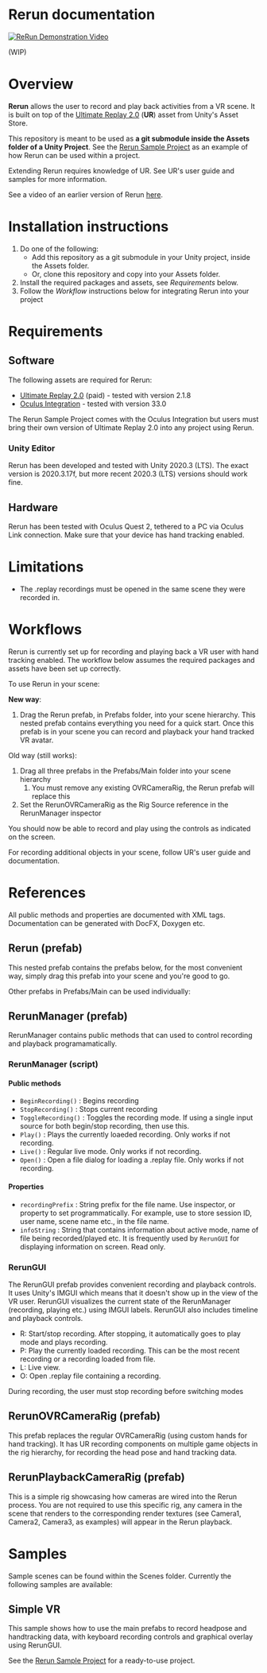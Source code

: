 # Rerun documentation


[![ReRun Demonstration Video](http://img.youtube.com/vi/kjU4pCcUkCU/0.jpg)](http://www.youtube.com/watch?v=kjU4pCcUkCU "Rerun: Enabling Multi-Perspective Analysis of Driving Interaction in VR - AutoUI 2022")


(WIP)

# Overview

**Rerun** allows the user to record and play back activities from a VR scene. It is built on top of the [Ultimate Replay 2.0](https://assetstore.unity.com/packages/tools/camera/ultimate-replay-2-0-178602) (**UR**) asset from Unity's Asset Store.

This repository is meant to be used as **a git submodule inside the Assets folder of a Unity Project**. See the [Rerun Sample Project](https://github.com/FAR-Lab/Rerun-Sample-Project) as an example of how Rerun can be used within a project.

Extending Rerun requires knowledge of UR. See UR's user guide and samples for more information.

See a video of an earlier version of Rerun [here](https://drive.google.com/file/d/14I3H60u8w3ewDkKpN1TuqM-na5cMjiOR/view?usp=sharing).

# Installation instructions

1. Do one of the following:
    * Add this repository as a git submodule in your Unity project, inside the Assets folder. 
    * Or, clone this repository and copy into your Assets folder.
2. Install the required packages and assets, see _Requirements_ below.
3. Follow the _Workflow_ instructions below for integrating Rerun into your project

# Requirements

## Software
The following assets are required for Rerun:

- [Ultimate Replay 2.0](https://assetstore.unity.com/packages/tools/camera/ultimate-replay-2-0-178602) (paid) - tested with version 2.1.8
- [Oculus Integration](https://assetstore.unity.com/packages/tools/integration/oculus-integration-82022)  - tested with version 33.0

The Rerun Sample Project comes with the Oculus Integration but users must bring their own version of Ultimate Replay 2.0 into any project using Rerun.

### Unity Editor
Rerun has been developed and tested with Unity 2020.3 (LTS). The exact version is 2020.3.17f, but more recent 2020.3 (LTS) versions should work fine.

## Hardware
Rerun has been tested with Oculus Quest 2, tethered to a PC via Oculus Link connection. Make sure that your device has hand tracking enabled.

# Limitations

- The .replay recordings must be opened in the same scene they were recorded in.

# Workflows

Rerun is currently set up for recording and playing back a VR user with hand tracking enabled. The workflow below assumes the required packages and assets have been set up correctly.

To use Rerun in your scene:

**New way**:
1. Drag the Rerun prefab, in Prefabs folder, into your scene hierarchy. This nested prefab contains everything you need for a quick start. Once this prefab is in your scene you can record and playback your hand tracked VR avatar.

Old way (still works):
1. Drag all three prefabs in the Prefabs/Main folder into your scene hierarchy
    1. You must remove any existing OVRCameraRig, the Rerun prefab will replace this
2. Set the RerunOVRCameraRig as the Rig Source reference in the RerunManager inspector

You should now be able to record and play using the controls as indicated on the screen.

For recording additional objects in your scene, follow UR's user guide and documentation.

# References

All public methods and properties are documented with XML tags. Documentation can be generated with DocFX, Doxygen etc.

## Rerun (prefab)
This nested prefab contains the prefabs below, for the most convenient way, simply drag this prefab into your scene and you're good to go.

Other prefabs in Prefabs/Main can be used individually:

## RerunManager (prefab)
RerunManager contains public methods that can used to control recording and playback programamatically.

### RerunManager (script)

#### Public methods
- `BeginRecording()` : Begins recording
- `StopRecording()` : Stops current recording
- `ToggleRecording()` : Toggles the recording mode. If using a single input source for both begin/stop recording, then use this.
- `Play()` : Plays the currently loaeded recording. Only works if not recording.
- `Live()` : Regular live mode. Only works if not recording.
- `Open()` : Open a file dialog for loading a .replay file. Only works if not recording.

#### Properties
- `recordingPrefix` : String prefix for the file name. Use inspector, or property to set programmatically. For example, use to store session ID, user name, scene name etc., in the file name.
- `infoString` : String that contains information about active mode, name of file being recorded/played etc. It is frequently used by `RerunGUI` for displaying information on screen. Read only.

### RerunGUI
The RerunGUI prefab provides convenient recording and playback controls. It uses Unity's IMGUI which means that it doesn't show up in the view of the VR user.
RerunGUI visualizes the current state of the RerunManager (recording, playing etc.) using IMGUI labels. RerunGUI also includes timeline and playback controls.
- R: Start/stop recording. After stopping, it automatically goes to play mode and plays recording.
- P: Play the currently loaded recording. This can be the most recent recording or a recording loaded from file.
- L: Live view.
- O: Open .replay file containing a recording.

During recording, the user must stop recording before switching modes

## RerunOVRCameraRig (prefab)
This prefab replaces the regular OVRCameraRig (using custom hands for hand tracking). It has UR recording components on multiple game objects in the rig hierarchy, for recording the head pose and hand tracking data.

## RerunPlaybackCameraRig (prefab)
This is a simple rig showcasing how cameras are wired into the Rerun process. You are not required to use this specific rig, any camera in the scene that renders to the corresponding render textures (see Camera1, Camera2, Camera3, as examples) will appear in the Rerun playback.

# Samples

Sample scenes can be found within the Scenes folder. Currently the following samples are available:

## Simple VR
This sample shows how to use the main prefabs to record headpose and handtracking data, with keyboard recording controls and graphical overlay using RerunGUI.

See the  [Rerun Sample Project](https://github.com/FAR-Lab/Rerun-Sample-Project) for a ready-to-use project.


